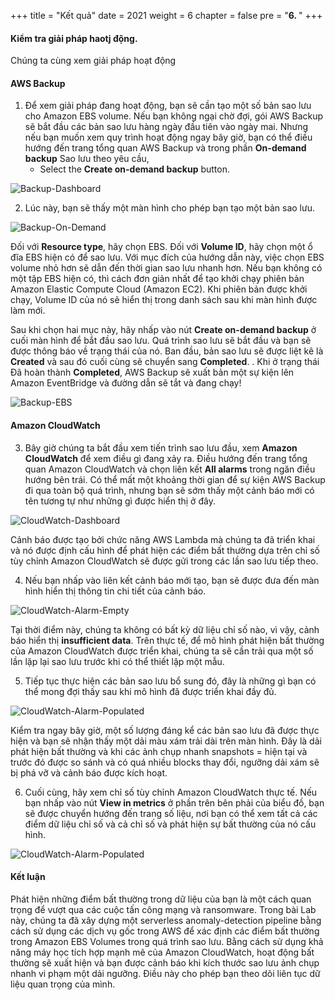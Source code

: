 +++
title = "Kết quả"
date = 2021
weight = 6
chapter = false
pre = "<b>6. </b>"
+++

#### Kiểm tra giải pháp haotj động.

Chúng ta cùng xem giải pháp hoạt động

#### AWS Backup

1. Để xem giải pháp đang hoạt động, bạn sẽ cần tạo một số bản sao lưu cho Amazon EBS volume. Nếu bạn không ngại chờ đợi, gói AWS Backup sẽ bắt đầu các bản sao lưu hàng ngày đầu tiên vào ngày mai. Nhưng nếu bạn muốn xem quy trình hoạt động ngay bây giờ, bạn có thể điều hướng đến trang tổng quan AWS Backup và trong phần **On-demand backup** Sao lưu theo yêu cầu,
   + Select the **Create on-demand backup** button.

![Backup-Dashboard](/images/6.WalkthroughResult/001-Backup-Dashboard.png)

2. Lúc này, bạn sẽ thấy một màn hình cho phép bạn tạo một bản sao lưu.

![Backup-On-Demand](/images/6.WalkthroughResult/002-Backup-On-Demand.png)

  Đối với **Resource type**, hãy chọn EBS. Đối với **Volume ID**, hãy chọn một ổ đĩa EBS hiện có để sao lưu. Với mục đích của hướng dẫn này, việc chọn EBS volume nhỏ hơn sẽ dẫn đến thời gian sao lưu nhanh hơn. Nếu bạn không có một tập EBS hiện có, thì cách đơn giản nhất để tạo khởi chạy phiên bản Amazon Elastic Compute Cloud (Amazon EC2). Khi phiên bản được khởi chạy, Volume ID của nó sẽ hiển thị trong danh sách sau khi màn hình được làm mới.

  Sau khi chọn hai mục này, hãy nhấp vào nút **Create on-demand backup** ở cuối màn hình để bắt đầu sao lưu. Quá trình sao lưu sẽ bắt đầu và bạn sẽ được thông báo về trạng thái của nó. Ban đầu, bản sao lưu sẽ được liệt kê là  **Created** và sau đó cuối cùng sẽ chuyển sang **Completed**. . Khi ở trạng thái Đã hoàn thành **Completed**, AWS Backup sẽ xuất bản một sự kiện lên Amazon EventBridge và đường dẫn sẽ tắt và đang chạy!

  ![Backup-EBS](/images/6.WalkthroughResult/007-Backup-ebs.png)

#### Amazon CloudWatch

3. Bây giờ chúng ta bắt đầu xem tiến trình sao lưu đầu, xem **Amazon CloudWatch** để xem điều gì đang xảy ra. Điều hướng đến trang tổng quan Amazon CloudWatch và chọn liên kết **All alarms** trong ngăn điều hướng bên trái. Có thể mất một khoảng thời gian để sự kiện AWS Backup đi qua toàn bộ quá trình, nhưng bạn sẽ sớm thấy một cảnh báo mới có tên tương tự như những gì được hiển thị ở đây.

![CloudWatch-Dashboard](/images/6.WalkthroughResult/003-CloudWatch-Dashboard.png)

Cảnh báo được tạo bởi chức năng AWS Lambda mà chúng ta đã triển khai và nó được định cấu hình để phát hiện các điểm bất thường dựa trên chỉ số tùy chỉnh Amazon CloudWatch sẽ được gửi trong các lần sao lưu tiếp theo.

4. Nếu bạn nhấp vào liên kết cảnh báo mới tạo, bạn sẽ được đưa đến màn hình hiển thị thông tin chi tiết của cảnh báo.

![CloudWatch-Alarm-Empty](/images/6.WalkthroughResult/004-CloudWatch-Alarm-Empty.png)

Tại thời điểm này, chúng ta không có bất kỳ dữ liệu chỉ số nào, vì vậy, cảnh báo hiển thị **insufficient data**. Trên thực tế, để mô hình phát hiện bất thường của Amazon CloudWatch được triển khai, chúng ta sẽ cần trải qua một số lần lặp lại sao lưu trước khi có thể thiết lập một mẫu.

5. Tiếp tục thực hiện các bản sao lưu bổ sung đó, đây là những gì bạn có thể mong đợi thấy sau khi mô hình đã được triển khai đầy đủ.

![CloudWatch-Alarm-Populated](/images/6.WalkthroughResult/005-CloudWatch-Alarm-Populated.png)

Kiểm tra ngay bây giờ, một số lượng đáng kể các bản sao lưu đã được thực hiện và bạn sẽ nhận thấy một dải màu xám trải dài trên màn hình. Đây là dải phát hiện bất thường và khi các ảnh chụp nhanh snapshots = hiện tại và trước đó được so sánh và có quá nhiều blocks thay đổi, ngưỡng dải xám sẽ bị phá vỡ và cảnh báo được kích hoạt.

6. Cuối cùng, hãy xem chỉ số tùy chỉnh Amazon CloudWatch thực tế. Nếu bạn nhấp vào nút **View in metrics** ở phần trên bên phải của biểu đồ, bạn sẽ được chuyển hướng đến trang số liệu, nơi bạn có thể xem tất cả các điểm dữ liệu chỉ số và cả chỉ số và phát hiện sự bất thường của nó cấu hình.

![CloudWatch-Alarm-Populated](/images/6.WalkthroughResult/006-CloudWatch-Metrics.png)

#### Kết luận

Phát hiện những điểm bất thường trong dữ liệu của bạn là một cách quan trọng để vượt qua các cuộc tấn công mạng và ransomware. Trong bài Lab này, chúng ta đã xây dựng một serverless anomaly-detection pipeline bằng cách sử dụng các dịch vụ gốc trong AWS để xác định các điểm bất thường trong Amazon EBS Volumes trong quá trình sao lưu. Bằng cách sử dụng khả năng máy học tích hợp mạnh mẽ của Amazon CloudWatch, hoạt động bất thường sẽ xuất hiện và bạn được cảnh báo khi kích thước sao lưu ảnh chụp nhanh vi phạm một dải ngưỡng. Điều này cho phép bạn theo dõi liên tục dữ liệu quan trọng của mình.